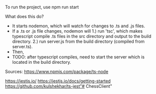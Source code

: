 To run the project, use npm run start

What does this do?
- It starts nodemon, which will watch for changes to .ts and .js files.
- If a .ts or .js file changes, nodemon will 
    1.) run 'tsc', which makes typescript compile .ts files in the src directory and output to the build directory.
    2.) run server.js from the build directory (compiled from server.ts).
- Then, 
- TODO: after typescript compiles, need to start the server which is located in the build directory.


Sources:
https://www.npmjs.com/package/ts-node

https://jestjs.io/
https://jestjs.io/docs/getting-started
https://github.com/kulshekhar/ts-jest"# ChessClient" 
